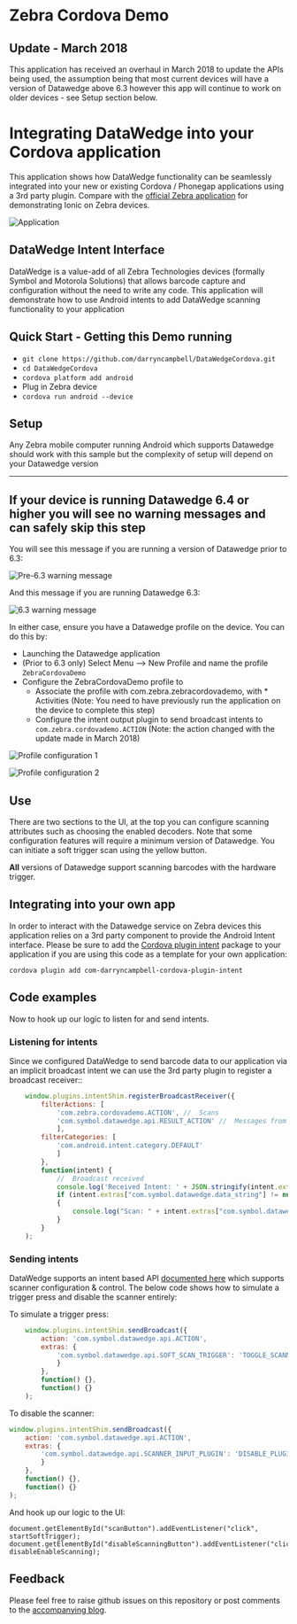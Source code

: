 # Zebra Cordova Demo

## Update - March 2018
This application has received an overhaul in March 2018 to update the APIs being used, the assumption being that most current devices will have a version of Datawedge above 6.3 however this app will continue to work on older devices - see Setup section below.

# Integrating DataWedge into your Cordova application
This application shows how DataWedge functionality can be seamlessly integrated into your new or existing Cordova / Phonegap applications using a 3rd party plugin.  Compare with the [official Zebra application](https://github.com/Zebra/ZebraIonicDemo) for demonstrating Ionic on Zebra devices.

![Application](https://raw.githubusercontent.com/darryncampbell/DataWedgeCordova/master/screens/application01.png)

## DataWedge Intent Interface
DataWedge is a value-add of all Zebra Technologies devices (formally Symbol and Motorola Solutions) that allows barcode capture and configuration without the need to write any code.  This application will demonstrate how to use Android intents to add DataWedge scanning functionality to your application

## Quick Start - Getting this Demo running
* `git clone https://github.com/darryncampbell/DataWedgeCordova.git`
* `cd DataWedgeCordova`
* `cordova platform add android`
* Plug in Zebra device
* `cordova run android --device`

## Setup
Any Zebra mobile computer running Android which supports Datawedge should work with this sample but the complexity of setup will depend on your Datawedge version 

---
If your device is running Datawedge 6.4 or higher you will see no warning messages and can safely skip this step
---
You will see this message if you are running a version of Datawedge prior to 6.3:

![Pre-6.3 warning message](https://raw.githubusercontent.com/darryncampbell/DataWedgeCordova/master/screens/pre-6.3_message.png)

And this message if you are running Datawedge 6.3:

![6.3 warning message](https://raw.githubusercontent.com/darryncampbell/DataWedgeCordova/master/screens/6.3_message.png)

In either case, ensure you have a Datawedge profile on the device.  You can do this by:
- Launching the Datawedge application
- (Prior to 6.3 only) Select Menu --> New Profile and name the profile `ZebraCordovaDemo`
- Configure the ZebraCordovaDemo profile to 
  - Associate the profile with com.zebra.zebracordovademo, with * Activities (Note: You need to have previously run the application on the device to complete this step)
  - Configure the intent output plugin to send broadcast intents to `com.zebra.cordovademo.ACTION` (Note: the action changed with the update made in March 2018)
  
![Profile configuration 1](https://raw.githubusercontent.com/darryncampbell/DataWedgeCordova/master/screens/associate_app.png)

![Profile configuration 2](https://raw.githubusercontent.com/darryncampbell/DataWedgeCordova/master/screens/intent_output_settings.png)

## Use
There are two sections to the UI, at the top you can configure scanning attributes such as choosing the enabled decoders.  Note that some configuration features will require a minimum version of Datawedge.  You can initiate a soft trigger scan using the yellow button.

**All** versions of Datawedge support scanning barcodes with the hardware trigger.

## Integrating into your own app
In order to interact with the Datawedge service on Zebra devices this application relies on a 3rd party component to provide the Android Intent interface.  Please be sure to add the [Cordova plugin intent](https://www.npmjs.com/package/com-darryncampbell-cordova-plugin-intent) package to your application if you are using this code as a template for your own application:

`cordova plugin add com-darryncampbell-cordova-plugin-intent`

##  Code examples
Now to hook up our logic to listen for and send intents.

### Listening for intents
Since we configured DataWedge to send barcode data to our application via an implicit broadcast intent we can use the 3rd party plugin to register a broadcast receiver::
```javascript
    window.plugins.intentShim.registerBroadcastReceiver({
        filterActions: [
            'com.zebra.cordovademo.ACTION', //  Scans
            'com.symbol.datawedge.api.RESULT_ACTION' //  Messages from service
            ],
        filterCategories: [
            'com.android.intent.category.DEFAULT'
            ]
        },
        function(intent) {
            //  Broadcast received
            console.log('Received Intent: ' + JSON.stringify(intent.extras));
            if (intent.extras["com.symbol.datawedge.data_string"] != null)
            {
                console.log("Scan: " + intent.extras["com.symbol.datawedge.data_string"]);
            }
        }
    );
```

### Sending intents
DataWedge supports an intent based API [documented here](http://techdocs.zebra.com/datawedge/6-7/guide/api/) which supports scanner configuration & control.  The below code shows how to simulate a trigger press and disable the scanner entirely:

To simulate a trigger press:
```javascript
    window.plugins.intentShim.sendBroadcast({
        action: 'com.symbol.datawedge.api.ACTION', 
        extras: {
            'com.symbol.datawedge.api.SOFT_SCAN_TRIGGER': 'TOGGLE_SCANNING'
            }
        }, 
        function() {}, 
        function() {}
    );
```

To disable the scanner:
```javascript
window.plugins.intentShim.sendBroadcast({
    action: 'com.symbol.datawedge.api.ACTION', 
    extras: {
        'com.symbol.datawedge.api.SCANNER_INPUT_PLUGIN': 'DISABLE_PLUGIN'
        }
    }, 
    function() {}, 
    function() {}
);
```
And hook up our logic to the UI:
```
document.getElementById("scanButton").addEventListener("click", startSoftTrigger);
document.getElementById("disableScanningButton").addEventListener("click", disableEnableScanning);
```

## Feedback
Please feel free to raise github issues on this repository or post comments to the [accompanying blog](https://developer.zebra.com/community/home/blog/2016/08/04/integrating-datawedge-into-your-cordova-application).
